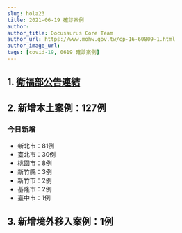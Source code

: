 ```yaml
---
slug: hola23
title: 2021-06-19 確診案例
author: 
author_title: Docusaurus Core Team
author_url: https://www.mohw.gov.tw/cp-16-60809-1.html
author_image_url: 
tags: [covid-19, 0619 確診案例]
---
```


## 1. [衛福部公告連結](https://www.cdc.gov.tw/Bulletin/Detail/u9SuLf-DGkfywEXISH7pIw?typeid=9)

## 2. 新增本土案例：127例

### 今日新增
* 新北市：81例
* 臺北市：30例
* 桃園市：8例
* 新竹縣：3例
* 新竹市：2例
* 基隆市：2例
* 臺中市：1例

## 3. 新增境外移入案例：1例
